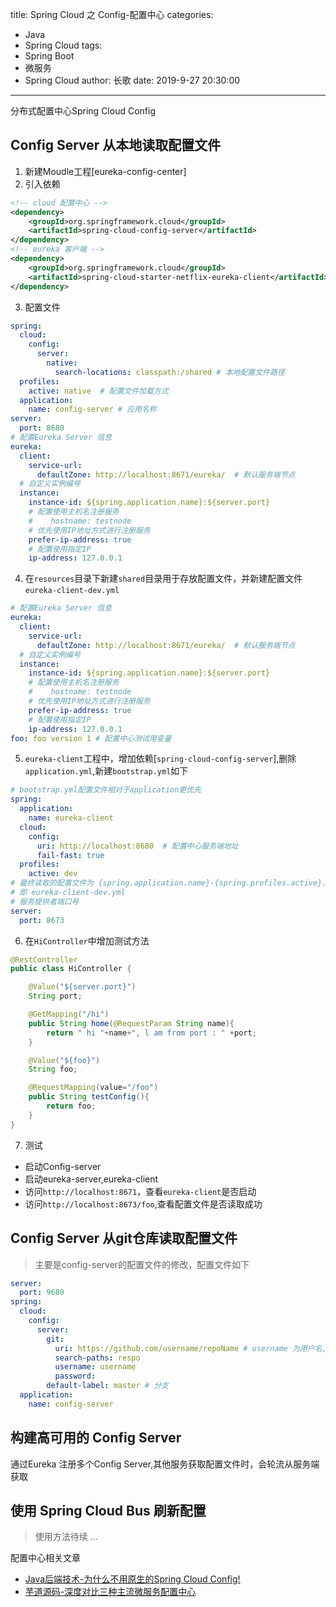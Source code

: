 title: Spring Cloud 之 Config-配置中心
categories:
  - Java
  - Spring Cloud
tags:
  - Spring Boot
  - 微服务
  - Spring Cloud
author: 长歌
date: 2019-9-27 20:30:00
---

分布式配置中心Spring Cloud Config

<!-- More -->

## Config Server 从本地读取配置文件
1. 新建Moudle工程[eureka-config-center]
2. 引入依赖
```xml
<!-- cloud 配置中心 -->
<dependency>
    <groupId>org.springframework.cloud</groupId>
    <artifactId>spring-cloud-config-server</artifactId>
</dependency>
<!-- eureka 客户端 -->
<dependency>
    <groupId>org.springframework.cloud</groupId>
    <artifactId>spring-cloud-starter-netflix-eureka-client</artifactId>
</dependency>
```
3. 配置文件
```yml
spring:
  cloud:
    config:
      server:
        native:
          search-locations: classpath:/shared # 本地配置文件路径
  profiles:
    active: native  # 配置文件加载方式
  application:
    name: config-server # 应用名称
server:
  port: 8680
# 配置Eureka Server 信息
eureka:
  client:
    service-url:
      defaultZone: http://localhost:8671/eureka/  # 默认服务端节点
  # 自定义实例编号
  instance:
    instance-id: ${spring.application.name}:${server.port}
    # 配置使用主机名注册服务
    #    hostname: testnode
    # 优先使用IP地址方式进行注册服务
    prefer-ip-address: true
    # 配置使用指定IP
    ip-address: 127.0.0.1
```

4. 在`resources`目录下新建`shared`目录用于存放配置文件，并新建配置文件`eureka-client-dev.yml`
```yml
# 配置Eureka Server 信息
eureka:
  client:
    service-url:
      defaultZone: http://localhost:8671/eureka/  # 默认服务端节点
  # 自定义实例编号
  instance:
    instance-id: ${spring.application.name}:${server.port}
    # 配置使用主机名注册服务
    #    hostname: testnode
    # 优先使用IP地址方式进行注册服务
    prefer-ip-address: true
    # 配置使用指定IP
    ip-address: 127.0.0.1
foo: foo version 1 # 配置中心测试用变量
```

5. `eureka-client`工程中，增加依赖[`spring-cloud-config-server`],删除`application.yml`,新建`bootstrap.yml`如下
```yml
# bootstrap.yml配置文件相对于application更优先
spring:
  application:
    name: eureka-client
  cloud:
    config:
      uri: http://localhost:8680  # 配置中心服务端地址
      fail-fast: true
  profiles:
    active: dev
# 最终读取的配置文件为 {spring.application.name}-{spring.profiles.active}.yml
# 即 eureka-client-dev.yml
# 服务提供者端口号
server:
  port: 8673
```

6. 在`HiController`中增加测试方法
```java
@RestController
public class HiController {

    @Value("${server.port}")
    String port;

    @GetMapping("/hi")
    public String home(@RequestParam String name){
        return " hi "+name+", l am from port : " +port;
    }

    @Value("${foo}")
    String foo;

    @RequestMapping(value="/foo")
    public String testConfig(){
        return foo;
    }
}
```

7. 测试
- 启动Config-server
- 启动eureka-server,eureka-client
- 访问`http://localhost:8671`，查看`eureka-client`是否启动
- 访问`http://localhost:8673/foo`,查看配置文件是否读取成功


## Config Server 从git仓库读取配置文件
> 主要是config-server的配置文件的修改，配置文件如下

```yml
server:
  port: 9680
spring:
  cloud:
    config:
      server:
        git:
          uri: https://github.com/username/repoName # username 为用户名, repoName为仓库名
          search-paths: respo
          username: username
          password:
        default-label: master # 分支
  application:
    name: config-server
```

## 构建高可用的 Config Server
通过Eureka 注册多个Config Server,其他服务获取配置文件时，会轮流从服务端获取


## 使用 Spring Cloud Bus 刷新配置
> 使用方法待续 ...


配置中心相关文章

- [Java后端技术-为什么不用原生的Spring Cloud Config!](https://mp.weixin.qq.com/s?__biz=MzI1NDQ3MjQxNA==&mid=2247488749&idx=1&sn=342f6c87963ce12afea99edb975bf09d&chksm=e9c5ed5cdeb2644ae14e63e0d57539fde63db6fd641322967149613fa32639c7408f869553cc&mpshare=1&scene=1&srcid=&key=f6869c76f8fd06b84a971a4bb4e95e0ee1418209652c81c5d52aa1b62925340c93db14b5181d64f10c3530a7203524202cf3fb366405ce7b8aeb331458846a85423a818fc4526f09076a1762b3b61061&ascene=1&uin=MjIwOTU0OTc2MQ%3D%3D&devicetype=Windows+10&version=62060739&lang=zh_CN&pass_ticket=4SHwNuXGEl9e6IyR6hVpph%2FZaUUaM2jZdZVML95LvoXudyGDdG1GWml9sB%2BNOrCe)
- [芋道源码-深度对比三种主流微服务配置中心](https://mp.weixin.qq.com/s?__biz=MzUzMTA2NTU2Ng==&mid=2247486679&idx=1&sn=70bc4042528703b1d1d53746f14a3063&chksm=fa497366cd3efa70a57fdc17d970f32e28582961c65f7d2cedb521403edf41abdbbeef3e17ee&mpshare=1&scene=1&srcid=&key=5064705dbe24d98836f97c6cc78abb16a296cb61458a39711a0974fe488f9adc4e888c50f4eea88951ca01bf7e42502c4bddb40a45fdc2937dbf2214427e50c1de74ba0d7aa27334dd33ad7717d2ac6d&ascene=1&uin=MjIwOTU0OTc2MQ%3D%3D&devicetype=Windows+10&version=62060739&lang=zh_CN&pass_ticket=4SHwNuXGEl9e6IyR6hVpph%2FZaUUaM2jZdZVML95LvoXudyGDdG1GWml9sB%2BNOrCe)
